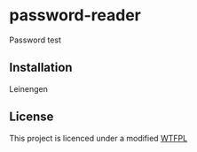 # password-reader

Password test

## Installation

Leinengen

## License

This project is licenced under a modified [WTFPL](LICENCE.txt)
